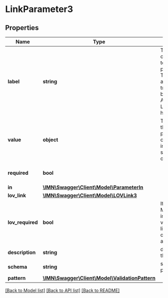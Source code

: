 # LinkParameter3

## Properties
Name | Type | Description | Notes
------------ | ------------- | ------------- | -------------
**label** | **string** | The label corresponding to the link parameter. This label is automatically translated based on the Accept-Language http header. | [optional] 
**value** | **object** | The value of the parameter. It can be an integer a string or an object. | [optional] 
**required** | **bool** |  | [optional] [default to false]
**in** | [**\IMN\Swagger\Client\Model\ParameterIn**](ParameterIn.md) |  | 
**lov_link** | [**\IMN\Swagger\Client\Model\LOVLink3**](LOVLink3.md) |  | [optional] 
**lov_required** | **bool** | If true, you MUST indicate a value from the list of values otherwise it&#39;s a freetext | [optional] 
**description** | **string** | description of the parameter | [optional] 
**schema** | **string** | schema of the parameter | [optional] 
**pattern** | [**\IMN\Swagger\Client\Model\ValidationPattern**](ValidationPattern.md) |  | [optional] 

[[Back to Model list]](../README.md#documentation-for-models) [[Back to API list]](../README.md#documentation-for-api-endpoints) [[Back to README]](../README.md)


